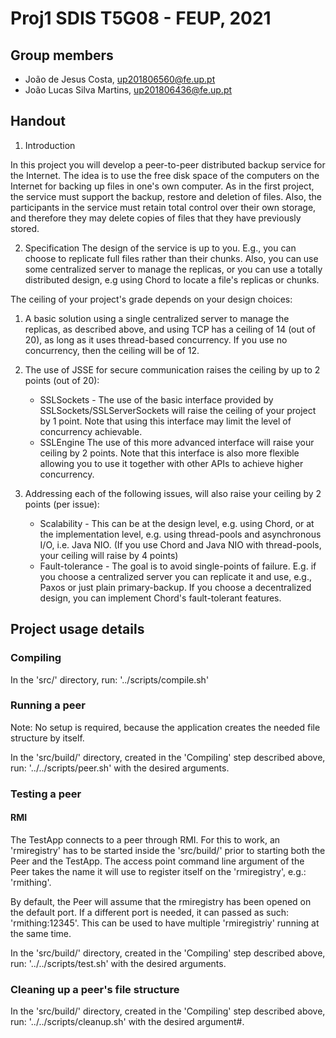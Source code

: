 # Proj1 SDIS T5G08 - FEUP, 2021

## Group members

- João de Jesus Costa, up201806560@fe.up.pt
- João Lucas Silva Martins, up201806436@fe.up.pt

## Handout

1. Introduction

In this project you will develop a peer-to-peer distributed backup service for the Internet. The idea is to use the free disk space of the computers on the Internet for backing up files in one's own computer. As in the first project, the service must support the backup, restore and deletion of files. Also, the participants in the service must retain total control over their own storage, and therefore they may delete copies of files that they have previously stored.

2. Specification
   The design of the service is up to you. E.g., you can choose to replicate full files rather than their chunks. Also, you can use some centralized server to manage the replicas, or you can use a totally distributed design, e.g using Chord to locate a file's replicas or chunks.

The ceiling of your project's grade depends on your design choices:

1. A basic solution using a single centralized server to manage the replicas, as described above, and using TCP has a ceiling of 14 (out of 20), as long as it uses thread-based concurrency. If you use no concurrency, then the ceiling will be of 12.

2. The use of JSSE for secure communication raises the ceiling by up to 2 points (out of 20):

   - SSLSockets - The use of the basic interface provided by SSLSockets/SSLServerSockets will raise the ceiling of your project by 1 point. Note that using this interface may limit the level of concurrency achievable.
   - SSLEngine The use of this more advanced interface will raise your ceiling by 2 points. Note that this interface is also more flexible allowing you to use it together with other APIs to achieve higher concurrency.

3. Addressing each of the following issues, will also raise your ceiling by 2 points (per issue):
   - Scalability - This can be at the design level, e.g. using Chord, or at the implementation level, e.g. using thread-pools and asynchronous I/O, i.e. Java NIO. (If you use Chord and Java NIO with thread-pools, your ceiling will raise by 4 points)
   - Fault-tolerance - The goal is to avoid single-points of failure. E.g. if you choose a centralized server you can replicate it and use, e.g., Paxos or just plain primary-backup. If you choose a decentralized design, you can implement Chord's fault-tolerant features.

## Project usage details

### Compiling

In the 'src/' directory, run: '../scripts/compile.sh'

### Running a peer

Note: No setup is required, because the application creates the needed file
structure by itself.

In the 'src/build/' directory, created in the 'Compiling' step described
above, run: '../../scripts/peer.sh' with the desired arguments.

### Testing a peer

#### RMI

The TestApp connects to a peer through RMI. For this to work, an 'rmiregistry'
has to be started inside the 'src/build/' prior to starting both the Peer and
the TestApp. The access point command line argument of the Peer takes the name
it will use to register itself on the 'rmiregistry', e.g.: 'rmithing'.

By default, the Peer will assume that the rmiregistry has been opened on the
default port. If a different port is needed, it can passed as such: 'rmithing:12345'.
This can be used to have multiple 'rmiregistriy' running at the same time.

In the 'src/build/' directory, created in the 'Compiling' step described
above, run: '../../scripts/test.sh' with the desired arguments.

### Cleaning up a peer's file structure

In the 'src/build/' directory, created in the 'Compiling' step described
above, run: '../../scripts/cleanup.sh' with the desired argument#.
